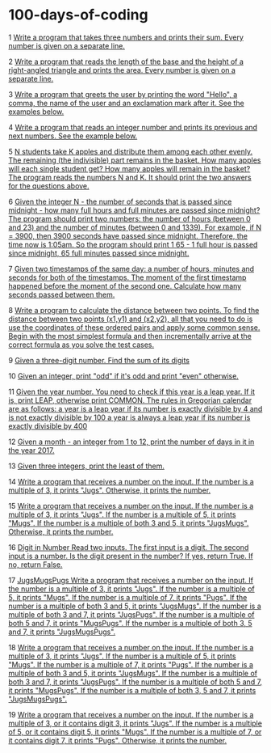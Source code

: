 # 100-days-of-coding

1 [Write a program that takes three numbers and prints their sum. Every number is given on a separate line.
](dayo1.md)

2 [Write a program that reads the length of the base and the height of a right-angled triangle and prints the area. Every number is given on a separate line.](day02.md)

3 [Write a program that greets the user by printing the word "Hello", a comma, the name of the user and an exclamation mark after it. See the examples below.](day03.md)

4 [Write a program that reads an integer number and prints its previous and next numbers. See the example below.](day04.md)

5 [N students take K apples and distribute them among each other evenly. The remaining (the indivisible) part remains in the basket. How many apples will each single student get? How many apples will remain in the basket?
The program reads the numbers N and K. It should print the two answers for the questions above.](day05.md)

6 [Given the integer N - the number of seconds that is passed since midnight - how many full hours and full minutes are passed since midnight?
The program should print two numbers: the number of hours (between 0 and 23) and the number of minutes (between 0 and 1339).
For example, if N = 3900, then 3900 seconds have passed since midnight. 
Therefore, the time now is 1:05am. 
So the program should print 1 65 - 1 full hour is passed since midnight, 65 full minutes passed since midnight. ](day06.md)

7 [Given two timestamps of the same day: a number of hours, minutes and seconds for both of the timestamps. The moment of the first timestamp happened before the moment of the second one. Calculate how many seconds passed between them.](day07.md)

8 [Write a program to calculate the distance between two points.
To find the distance between two points (x1,y1) and (x2,y2), all that you need to do is use the coordinates of these ordered pairs and apply some common sense. Begin with the most simplest formula and then incrementally arrive at the correct formula as you solve the test cases.](day08.md)

9 [Given a three-digit number. Find the sum of its digits](day09.md)

10 [Given an integer, print "odd" if it's odd and print "even" otherwise.](day10.md)

11 [Given the year number. You need to check if this year is a leap year. If it is, print LEAP, otherwise print COMMON.
The rules in Gregorian calendar are as follows:
a year is a leap year if its number is exactly divisible by 4 and is not exactly divisible by 100
a year is always a leap year if its number is exactly divisible by 400](day11.md)

12 [Given a month - an integer from 1 to 12, print the number of days in it in the year 2017.](day12.md)

13 [Given three integers, print the least of them.](day13.md)

14 [Write a program that receives a number on the input.
If the number is a multiple of 3, it prints "Jugs". 
Otherwise, it prints the number.](day14.md)

15 [Write a program that receives a number on the input.
If the number is a multiple of 3, it prints "Jugs". 
If the number is a multiple of 5, it prints "Mugs".
If the number is a multiple of both 3 and 5, it prints "JugsMugs".
Otherwise, it prints the number.](day15.md)

16 [Digit in Number
Read two inputs. 
The first input is a digit. 
The second input is a number. 
Is the digit present in the number? If yes, return True.
If no, return False.](day16.md)

17 [JugsMugsPugs 
Write a program that receives a number on the input.
If the number is a multiple of 3, it prints "Jugs". 
If the number is a multiple of 5, it prints "Mugs".
If the number is a multiple of 7, it prints "Pugs".
If the number is a multiple of both 3 and 5, it prints "JugsMugs".
If the number is a multiple of both 3 and 7, it prints "JugsPugs".
If the number is a multiple of both 5 and 7, it prints "MugsPugs".
If the number is a multiple of both 3, 5 and 7, it prints "JugsMugsPugs".](day17.md)

18 [Write a program that receives a number on the input.
 If the number is a multiple of 3, it prints "Jugs". 
 If the number is a multiple of 5, it prints "Mugs".
 If the number is a multiple of 7, it prints "Pugs".
 If the number is a multiple of both 3 and 5, it prints "JugsMugs".
 If the number is a multiple of both 3 and 7, it prints "JugsPugs".
 If the number is a multiple of both 5 and 7, it prints "MugsPugs".
 If the number is a multiple of both 3, 5 and 7, it prints "JugsMugsPugs".](day18.md)
  
  19 [Write a program that receives a number on the input.
 If the number is a multiple of 3, or it contains digit 3, it prints "Jugs". 
 If the number is a multiple of 5, or it contains digit 5, it prints "Mugs".
 If the number is a multiple of 7, or it contains digit 7, it prints "Pugs".
 Otherwise, it prints the number.](day19..md)
